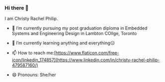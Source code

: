 ### Hi there 👋

I am Christy Rachel Philip. 
- 🔭 I’m currently pursuing my post graduation diploma in Embedded Systems and Engineering Design in Lambton COllge, Toronto
- 🌱 I’m currently learning anything and everything😑

- 📫 How to reach me:[https://www.flaticon.com/free-icon/linkedin_174857](https://www.linkedin.com/in/christy-rachel-philip-479587160/)

- 😄 Pronouns: She/her
